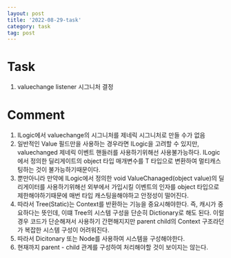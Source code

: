 ```yaml
---
layout: post
title: '2022-08-29-task'
category: task
tag: post
---
```


# Task
1. valuechange listener 시그니처 결정


# Comment
1. ILogic에서 valuechange의 시그니처를 제네릭 시그니처로 만들 수가 없음
2. 일반적인 Value 필드만을 사용하는 경우라면 ILogic을 고려할 수 있지만, valuechanged 제네릭 이벤트 핸들러를 사용하기위해선 사용불가능하다. ILogic에서 정의한 딜리게이트의 object 타입 매개변수를 T 타입으로 변환하여 멀티캐스팅하는 것이 불가능하기때문이다.
3. 뿐만아니라 만약에 ILogic에서 정의한 void ValueChanaged(object value)의 딜리게이터를 사용하기위해선 외부에서 가입시킬 이벤트의 인자를 object 타입으로 제한해야하기때문에 매번 타입 캐스팅을해야하고 안정성이 떨어진다.
4. 따라서 Tree(Static)는 Context를 반환하는 기능을 중요시해야한다. 즉, 캐시가 중요하다는 뜻인데, 이떄 Tree의 시스템 구성을 단순히 Dictionary로 해도 된다. 이럴 경우 코드가 단순해져서 사용하기 간편해지지만 parent child의 Context 구조라던가 복잡한 시스템 구성이 어려워진다.
5. 따라서 Dicitonary 또는 Node를 사용하여 시스템을 구성해야한다.
6. 현재까지 parent - child 관계를 구성하여 처리해야할 것이 보이지는 않는다.